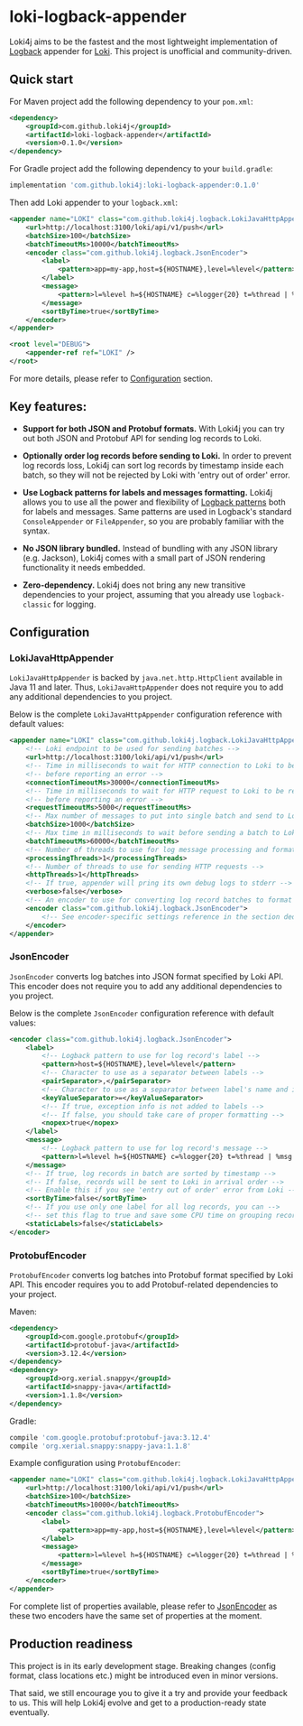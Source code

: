 # loki-logback-appender

Loki4j aims to be the fastest and the most lightweight implementation of
[Logback](http://logback.qos.ch/) appender for [Loki](https://grafana.com/oss/loki/).
This project is unofficial and community-driven.

## Quick start

For Maven project add the following dependency to your `pom.xml`:

```xml
<dependency>
    <groupId>com.github.loki4j</groupId>
    <artifactId>loki-logback-appender</artifactId>
    <version>0.1.0</version>
</dependency>
```

For Gradle project add the following dependency to your `build.gradle`:

```groovy
implementation 'com.github.loki4j:loki-logback-appender:0.1.0'
```

Then add Loki appender to your `logback.xml`:

```xml
<appender name="LOKI" class="com.github.loki4j.logback.LokiJavaHttpAppender">
    <url>http://localhost:3100/loki/api/v1/push</url>
    <batchSize>100</batchSize>
    <batchTimeoutMs>10000</batchTimeoutMs>
    <encoder class="com.github.loki4j.logback.JsonEncoder">
        <label>
            <pattern>app=my-app,host=${HOSTNAME},level=%level</pattern>
        </label>
        <message>
            <pattern>l=%level h=${HOSTNAME} c=%logger{20} t=%thread | %msg %ex</pattern>
        </message>
        <sortByTime>true</sortByTime>
    </encoder>
</appender>

<root level="DEBUG">
    <appender-ref ref="LOKI" />
</root>
```

For more details, please refer to [Configuration](#configuration) section.

## Key features:

- **Support for both JSON and Protobuf formats.**
With Loki4j you can try out both JSON and Protobuf API for sending log records to Loki.

- **Optionally order log records before sending to Loki.**
In order to prevent log records loss, Loki4j can sort log records by timestamp inside each batch,
so they will not be rejected by Loki with 'entry out of order' error.

- **Use Logback patterns for labels and messages formatting.**
Loki4j allows you to use all the power and flexibility of
[Logback patterns](http://logback.qos.ch/manual/layouts.html#ClassicPatternLayout)
both for labels and messages.
Same patterns are used in Logback's standard `ConsoleAppender` or `FileAppender`,
so you are probably familiar with the syntax.

- **No JSON library bundled.**
Instead of bundling with any JSON library (e.g. Jackson),
Loki4j comes with a small part of JSON rendering functionality it needs embedded.

- **Zero-dependency.**
Loki4j does not bring any new transitive dependencies to your project,
assuming that you already use `logback-classic` for logging.


## Configuration

### LokiJavaHttpAppender

`LokiJavaHttpAppender` is backed by `java.net.http.HttpClient` available in Java 11 and later.
Thus, `LokiJavaHttpAppender` does not require you to add any additional dependencies to you project.

Below is the complete `LokiJavaHttpAppender` configuration reference with default values:

```xml
<appender name="LOKI" class="com.github.loki4j.logback.LokiJavaHttpAppender">
    <!-- Loki endpoint to be used for sending batches -->
    <url>http://localhost:3100/loki/api/v1/push</url>
    <!-- Time in milliseconds to wait for HTTP connection to Loki to be established -->
    <!-- before reporting an error -->
    <connectionTimeoutMs>30000</connectionTimeoutMs>
    <!-- Time in milliseconds to wait for HTTP request to Loki to be responded -->
    <!-- before reporting an error -->
    <requestTimeoutMs>5000</requestTimeoutMs>
    <!-- Max number of messages to put into single batch and send to Loki -->
    <batchSize>1000</batchSize>
    <!-- Max time in milliseconds to wait before sending a batch to Loki -->
    <batchTimeoutMs>60000</batchTimeoutMs>
    <!-- Number of threads to use for log message processing and formatting -->
    <processingThreads>1</processingThreads>
    <!-- Number of threads to use for sending HTTP requests -->
    <httpThreads>1</httpThreads>
    <!-- If true, appender will pring its own debug logs to stderr -->
    <verbose>false</verbose>
    <!-- An encoder to use for converting log record batches to format acceptable by Loki -->
    <encoder class="com.github.loki4j.logback.JsonEncoder">
        <!-- See encoder-specific settings reference in the section dedicated to the particular encoder -->
    </encoder>
</appender>
```

### JsonEncoder

`JsonEncoder` converts log batches into JSON format specified by Loki API.
This encoder does not require you to add any additional dependencies to you project.

Below is the complete `JsonEncoder` configuration reference with default values:

```xml
<encoder class="com.github.loki4j.logback.JsonEncoder">
    <label>
        <!-- Logback pattern to use for log record's label -->
        <pattern>host=${HOSTNAME},level=%level</pattern>
        <!-- Character to use as a separator between labels -->
        <pairSeparator>,</pairSeparator>
        <!-- Character to use as a separator between label's name and its value -->
        <keyValueSeparator>=</keyValueSeparator>
        <!-- If true, exception info is not added to labels -->
        <!-- If false, you should take care of proper formatting -->
        <nopex>true</nopex>
    </label>
    <message>
        <!-- Logback pattern to use for log record's message -->
        <pattern>l=%level h=${HOSTNAME} c=%logger{20} t=%thread | %msg %ex</pattern>
    </message>
    <!-- If true, log records in batch are sorted by timestamp -->
    <!-- If false, records will be sent to Loki in arrival order -->
    <!-- Enable this if you see 'entry out of order' error from Loki -->
    <sortByTime>false</sortByTime>
    <!-- If you use only one label for all log records, you can -->
    <!-- set this flag to true and save some CPU time on grouping records by label -->
    <staticLabels>false</staticLabels>
</encoder>
```

### ProtobufEncoder

`ProtobufEncoder` converts log batches into Protobuf format specified by Loki API.
This encoder requires you to add Protobuf-related dependencies to your project.

Maven:

```xml
<dependency>
    <groupId>com.google.protobuf</groupId>
    <artifactId>protobuf-java</artifactId>
    <version>3.12.4</version>
</dependency>
<dependency>
    <groupId>org.xerial.snappy</groupId>
    <artifactId>snappy-java</artifactId>
    <version>1.1.8</version>
</dependency>
```

Gradle:

```groovy
compile 'com.google.protobuf:protobuf-java:3.12.4'
compile 'org.xerial.snappy:snappy-java:1.1.8'
```

Example configuration using `ProtobufEncoder`:

```xml
<appender name="LOKI" class="com.github.loki4j.logback.LokiJavaHttpAppender">
    <url>http://localhost:3100/loki/api/v1/push</url>
    <batchSize>100</batchSize>
    <batchTimeoutMs>10000</batchTimeoutMs>
    <encoder class="com.github.loki4j.logback.ProtobufEncoder">
        <label>
            <pattern>app=my-app,host=${HOSTNAME},level=%level</pattern>
        </label>
        <message>
            <pattern>l=%level h=${HOSTNAME} c=%logger{20} t=%thread | %msg %ex</pattern>
        </message>
        <sortByTime>true</sortByTime>
    </encoder>
</appender>
```

For complete list of properties available, please refer to [JsonEncoder](#jsonencoder)
as these two encoders have the same set of properties at the moment.

## Production readiness

This project is in its early development stage.
Breaking changes (config format, class locations etc.) might be introduced even in minor versions.

That said, we still encourage you to give it a try and provide your feedback to us.
This will help Loki4j evolve and get to a production-ready state eventually.

